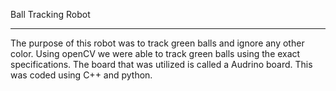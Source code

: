 Ball Tracking Robot
______________________________________________________________________________
The purpose of this robot was to track green balls and ignore any other color. Using openCV we were able to track green balls using the exact specifications. The board that was utilized is called a Audrino board. This was coded using C++ and python.
